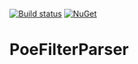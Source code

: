 [![Build status](https://ci.appveyor.com/api/projects/status/rljop0e174ro1as3/branch/master?svg=true)](https://ci.appveyor.com/project/smad2005/poefilterparser/branch/master) [![NuGet](https://img.shields.io/nuget/v/PoeFilterParser.svg)](https://www.nuget.org/packages/PoeFilterParser)

PoeFilterParser 
======


